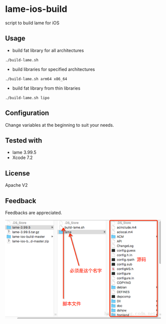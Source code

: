 # lame-ios-build

script to build lame for iOS

## Usage

* build fat library for all architectures
```
./build-lame.sh
```

* build libraries for specified architectures
```
./build-lame.sh arm64 x86_64
```

* build fat library from thin libraries
```
./build-lame.sh lipo
```

## Configuration

Change variables at the beginning to suit your needs.

## Tested with

* lame 3.99.5
* Xcode 7.2

## License

Apache V2

## Feedback

Feedbacks are appreciated.

 ![image](https://github.com/sujiewen/lame-ios-build/blob/master/20160317102211974.png)
